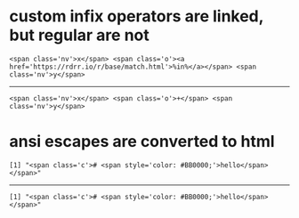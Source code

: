 # custom infix operators are linked, but regular are not

    <span class='nv'>x</span> <span class='o'><a href='https://rdrr.io/r/base/match.html'>%in%</a></span> <span class='nv'>y</span>

---

    <span class='nv'>x</span> <span class='o'>+</span> <span class='nv'>y</span>

# ansi escapes are converted to html

    [1] "<span class='c'># <span style='color: #BB0000;'>hello</span></span>"

---

    [1] "<span class='c'># <span style='color: #BB0000;'>hello</span></span>"

